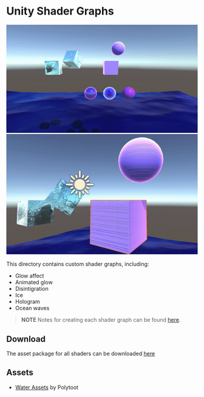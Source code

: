 # Unity Shader Graphs
![Gif of all shader graphs in use. At the bottom of the screen, ocean waves roll. Above it are three spheres. The first has a gentle glow. The second has a pulsing glow. The third looks like it is disintigrating. To the top-left of the spheres are two ice cubes. To the right og them are a lavender cube and sphere.](Screenshots/all_shaders.gif)
![Closup of hologram affects. A lavender circle and cube appear to have flickering lines.](Screenshots/hologram_closeup.gif)

This directory contains custom shader graphs, including:
- Glow affect
- Animated glow
- Disintigration
- Ice
- Hologram
- Ocean waves


>  **NOTE**
Notes for creating each shader graph can be found [here](notes.md).

## Download
The asset package for all shaders can be downloaded [here](Assets/0x0D-unity-shaders.unitypackage)


## Assets
- [Water Assets](https://www.patreon.com/polytoots/posts?filters[tag]=Shader%20Graph) by Polytoot